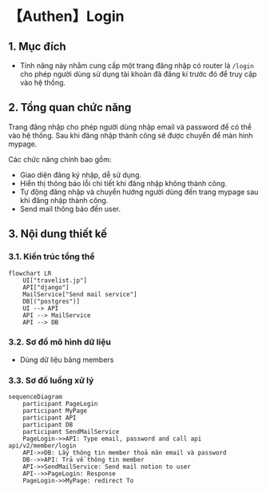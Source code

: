 # 【Authen】Login
## 1. Mục đích
- Tính năng này nhằm cung cấp một trang đăng nhập có router là `/login` cho phép người dùng sử dụng tài khoản đã đăng kí trước đó để truy cập vào hệ thống.

## 2. Tổng quan chức năng
Trang đăng nhập cho phép người dùng nhập email và password để có thể vào hệ thống. Sau khi đăng nhập thành công sẽ được chuyển để màn hình mypage.

Các chức năng chính bao gồm:
- Giao diện đăng ký nhập, dễ sử dụng.
- Hiển thị thông báo lỗi chi tiết khi đăng nhập không thành công.
- Tự động đăng nhập và chuyển hướng người dùng đến trang mypage sau khi đăng nhập thành công.
- Send mail thông báo đến user.

## 3. Nội dung thiết kế

### 3.1. Kiến trúc tổng thể
```mermaid
flowchart LR
    UI["travelist.jp"]
    API["django"]
    MailService["Send mail service"]
    DB[("postgres")]
    UI --> API
    API --> MailService
    API --> DB
```

### 3.2. Sơ đồ mô hình dữ liệu
- Dùng dữ liệu bảng members

### 3.3. Sơ đồ luồng xử lý
```mermaid
sequenceDiagram
    participant PageLogin
    participant MyPage
    participant API
    participant DB
    participant SendMailService
    PageLogin->>API: Type email, password and call api api/v2/member/login
    API->>DB: Lấy thông tin member thoả mãn email và password
    DB-->>API: Trả về thông tin member
    API->>SendMailService: Send mail notion to user
    API-->>PageLogin: Response
    PageLogin->>MyPage: redirect To
```
